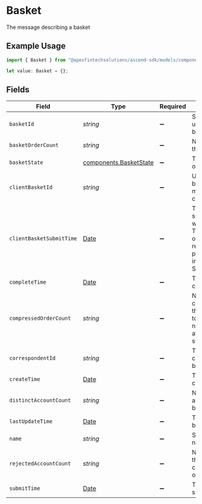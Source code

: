 # Basket

The message describing a basket

## Example Usage

```typescript
import { Basket } from "@apexfintechsolutions/ascend-sdk/models/components";

let value: Basket = {};
```

## Fields

| Field                                                                                                                                                                      | Type                                                                                                                                                                       | Required                                                                                                                                                                   | Description                                                                                                                                                                | Example                                                                                                                                                                    |
| -------------------------------------------------------------------------------------------------------------------------------------------------------------------------- | -------------------------------------------------------------------------------------------------------------------------------------------------------------------------- | -------------------------------------------------------------------------------------------------------------------------------------------------------------------------- | -------------------------------------------------------------------------------------------------------------------------------------------------------------------------- | -------------------------------------------------------------------------------------------------------------------------------------------------------------------------- |
| `basketId`                                                                                                                                                                 | *string*                                                                                                                                                                   | :heavy_minus_sign:                                                                                                                                                         | System generated unique id for the basket                                                                                                                                  | fffd326-72fa-4d2b-bd1f-45384fe5d521                                                                                                                                        |
| `basketOrderCount`                                                                                                                                                         | *string*                                                                                                                                                                   | :heavy_minus_sign:                                                                                                                                                         | Number of orders in the basket                                                                                                                                             | 30000                                                                                                                                                                      |
| `basketState`                                                                                                                                                              | [components.BasketState](../../models/components/basketstate.md)                                                                                                           | :heavy_minus_sign:                                                                                                                                                         | The processing status of the basket                                                                                                                                        | SUBMITTED                                                                                                                                                                  |
| `clientBasketId`                                                                                                                                                           | *string*                                                                                                                                                                   | :heavy_minus_sign:                                                                                                                                                         | User-supplied unique basket ID. Cannot be more than 40 characters long.                                                                                                    | 39347a0d-860b-48e8-a04d-511133f057e3                                                                                                                                       |
| `clientBasketSubmitTime`                                                                                                                                                   | [Date](https://developer.mozilla.org/en-US/docs/Web/JavaScript/Reference/Global_Objects/Date)                                                                              | :heavy_minus_sign:                                                                                                                                                         | Time the basket submission request was sent by the client. This is a situationally optional field that reflects the value provided by the user in the SubmitBasketRequest. | 2006-01-02T15:04:05Z07:00                                                                                                                                                  |
| `completeTime`                                                                                                                                                             | [Date](https://developer.mozilla.org/en-US/docs/Web/JavaScript/Reference/Global_Objects/Date)                                                                              | :heavy_minus_sign:                                                                                                                                                         | Time the basket was completed                                                                                                                                              | 2023-09-21 16:55:27.58 +0000 UTC                                                                                                                                           |
| `compressedOrderCount`                                                                                                                                                     | *string*                                                                                                                                                                   | :heavy_minus_sign:                                                                                                                                                         | Number of compressed orders in the basket that will go to market. This number is calculated after basket submission.                                                       | 35                                                                                                                                                                         |
| `correspondentId`                                                                                                                                                          | *string*                                                                                                                                                                   | :heavy_minus_sign:                                                                                                                                                         | The unique id for the correspondent for the basket                                                                                                                         | 01HPMZZM6RKMVZA1JQ63RQKJRP                                                                                                                                                 |
| `createTime`                                                                                                                                                               | [Date](https://developer.mozilla.org/en-US/docs/Web/JavaScript/Reference/Global_Objects/Date)                                                                              | :heavy_minus_sign:                                                                                                                                                         | Time of the basket creation                                                                                                                                                | 2023-09-21 16:55:27.58 +0000 UTC                                                                                                                                           |
| `distinctAccountCount`                                                                                                                                                     | *string*                                                                                                                                                                   | :heavy_minus_sign:                                                                                                                                                         | Number of distinct accounts in the basket.                                                                                                                                 | 500                                                                                                                                                                        |
| `lastUpdateTime`                                                                                                                                                           | [Date](https://developer.mozilla.org/en-US/docs/Web/JavaScript/Reference/Global_Objects/Date)                                                                              | :heavy_minus_sign:                                                                                                                                                         | Time of the last basket update                                                                                                                                             | 2023-09-21 16:55:27.58 +0000 UTC                                                                                                                                           |
| `name`                                                                                                                                                                     | *string*                                                                                                                                                                   | :heavy_minus_sign:                                                                                                                                                         | System generated name of the basket                                                                                                                                        | correspondents/01HPMZZM6RKMVZA1JQ63RQKJRP/baskets/fffd326-72fa-4d2b-bd1f-45384fe5d521                                                                                      |
| `rejectedAccountCount`                                                                                                                                                     | *string*                                                                                                                                                                   | :heavy_minus_sign:                                                                                                                                                         | Number of accounts that did not pass risk checks and their orders were rejected.                                                                                           | 2                                                                                                                                                                          |
| `submitTime`                                                                                                                                                               | [Date](https://developer.mozilla.org/en-US/docs/Web/JavaScript/Reference/Global_Objects/Date)                                                                              | :heavy_minus_sign:                                                                                                                                                         | Time the basket was submitted                                                                                                                                              | 2023-09-21 16:55:27.58 +0000 UTC                                                                                                                                           |
